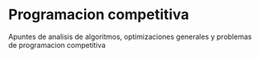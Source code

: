 # Programacion competitiva
Apuntes de analisis de algoritmos, optimizaciones generales y problemas
de programacion competitiva